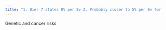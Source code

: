 ```yaml
---
title: "1. Bier 7 states 8% per Sv 2. Probably closer to 5% per Sv for adults 3. 15% per Sv for kids 4. 1/10th that for people over 50 5. Doubling dose for hereditary risk: 1 mSv 6. Hereditary population risk: 0.02???"
---
```

Genetic and cancer risks

